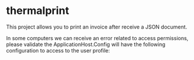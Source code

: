 # thermalprint
This project allows you to print an invoice after receive a JSON document.

In some computers we can receive an error related to access permissions, please validate the ApplicationHost.Config will have the following configuration to access to the user profile:

<applicationPoolDefaults managedRuntimeVersion="v4.0">
  <processModel identityType="ApplicationPoolIdentity" loadUserProfile="true" setProfileEnvironment="true" />
</applicationPoolDefaults>
